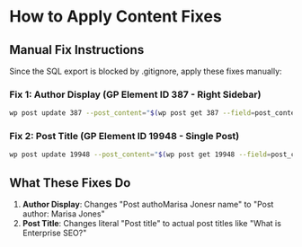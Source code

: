 # How to Apply Content Fixes

## Manual Fix Instructions

Since the SQL export is blocked by .gitignore, apply these fixes manually:

### Fix 1: Author Display (GP Element ID 387 - Right Sidebar)
```bash
wp post update 387 --post_content="$(wp post get 387 --field=post_content | sed 's/Post autho{{author_meta key:display_name|link:author_archive}}r name/Post author: {{author_meta key:display_name|link:author_archive}}/')"
```

### Fix 2: Post Title (GP Element ID 19948 - Single Post)  
```bash
wp post update 19948 --post_content="$(wp post get 19948 --field=post_content | sed 's/>Post title</>{{post_title}}</')"
```

## What These Fixes Do
1. **Author Display**: Changes "Post authoMarisa Jonesr name" to "Post author: Marisa Jones"
2. **Post Title**: Changes literal "Post title" to actual post titles like "What is Enterprise SEO?"